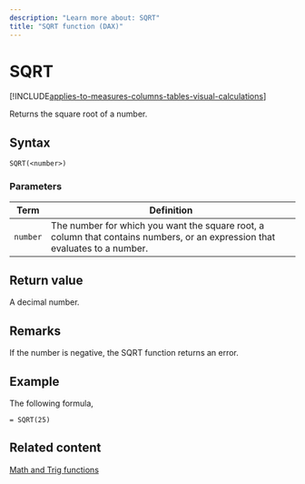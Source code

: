 ```yaml
---
description: "Learn more about: SQRT"
title: "SQRT function (DAX)"
---
```

# SQRT

[!INCLUDE[applies-to-measures-columns-tables-visual-calculations](includes/applies-to-measures-columns-tables-visual-calculations.md)]

Returns the square root of a number.

## Syntax

```dax
SQRT(<number>)
```

### Parameters

|Term|Definition|
|--------|--------------|
|`number`|The number for which you want the square root, a column that contains numbers, or an expression that evaluates to a number.|

## Return value

A decimal number.

## Remarks

If the number is negative, the SQRT function returns an error.

## Example

The following formula,

```dax
= SQRT(25)
```

## Related content

[Math and Trig functions](math-and-trig-functions-dax.md)
